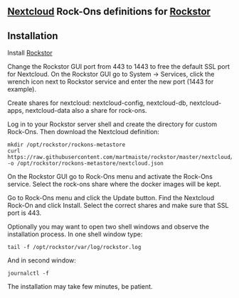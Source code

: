 ## [Nextcloud](https://nextcloud.com) Rock-Ons definitions for [Rockstor](https://rockstor.com)

## Installation

Install [Rockstor](http://rockstor.com/download.html)

Change the Rockstor GUI port from 443 to 1443 to free the default SSL port for Nextcloud.
On the Rockstor GUI go to System -> Services, click the wrench icon next to Rockstor service and enter the new port (1443 for example).

Create shares for nextcloud: nextcloud-config, nextcloud-db, nextcloud-apps, nextcloud-data also a share for rock-ons.

Log in to your Rockstor server shell and create the directory for custom Rock-Ons.
Then download the Nextcloud definition:
```
mkdir /opt/rockstor/rockons-metastore
curl https://raw.githubusercontent.com/martmaiste/rockstor/master/nextcloud/nextcloud.json -o /opt/rockstor/rockons-metastore/nextcloud.json
```

On the Rockstor GUI go to Rock-Ons menu and activate the Rock-Ons service. Select the rock-ons share where the docker images will be kept.

Go to Rock-Ons menu and click the Update button. Find the Nextcloud Rock-On and click Install.
Select the correct shares and make sure that SSL port is 443.

Optionally you may want to open two shell windows and observe the installation process.
In one shell window type:
```
tail -f /opt/rockstor/var/log/rockstor.log
```
And in second window:
```
journalctl -f
```

The installation may take few minutes, be patient.

